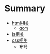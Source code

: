 # Summary

* [html相关](README.md)
  * [dom](dom.md)
* [js相关](chapter1.md)
* [css相关](cssxiang-guan.md)
  * 布局



